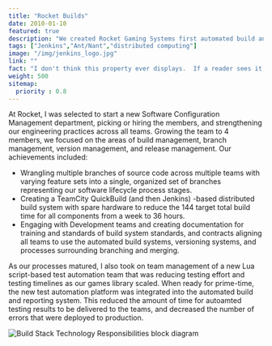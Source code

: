 ```yaml
---
title: "Rocket Builds"
date: 2010-01-10
featured: true
description: "We created Rocket Gaming Systems first automated build and test system for 144 asset-heavy build targets and reduced the total build time from a week to under 36 hours."
tags: ["Jenkins","Ant/Nant","distributed computing"]
image: "/img/jenkins_logo.jpg"
link: ""
fact: "I don't think this property ever displays.  If a reader sees it, please let me know!"
weight: 500
sitemap:
  priority : 0.8
---
```

At Rocket, I was selected to start a new Software Configuration Management department, picking or hiring the members, and strengthening our engineering practices across all teams.  Growing the team to 4 members, we focused on the areas of build management, branch management, version management, and release management.  Our achievements included:
- Wrangling multiple branches of source code across multiple teams with varying feature sets into a single, organized set of branches representing our software lifecycle process stages.
- Creating a TeamCity QuickBuild (and then Jenkins) -based distributed build system with spare hardware to reduce the 144 target total build time for all components from a week to 36 hours.
- Engaging with Development teams and creating documentation for training and standards of build system standards, and contracts aligning all teams to use the automated build systems, versioning systems, and processes surrounding branching and merging.

As our processes matured, I also took on team management of a new Lua script-based test automation team that was reducing testing effort and testing timelines as our games library scaled.  When ready for prime-time, the new test automation platform was integrated into the automated build and reporting system.  This reduced the amount of time for autoamted testing results to be delivered to the teams, and decreased the number of errors that were deployed to production.

![Build Stack Technology Responsibilities block diagram](/img/Build_Stack_Technology_Responsibilities.png)
